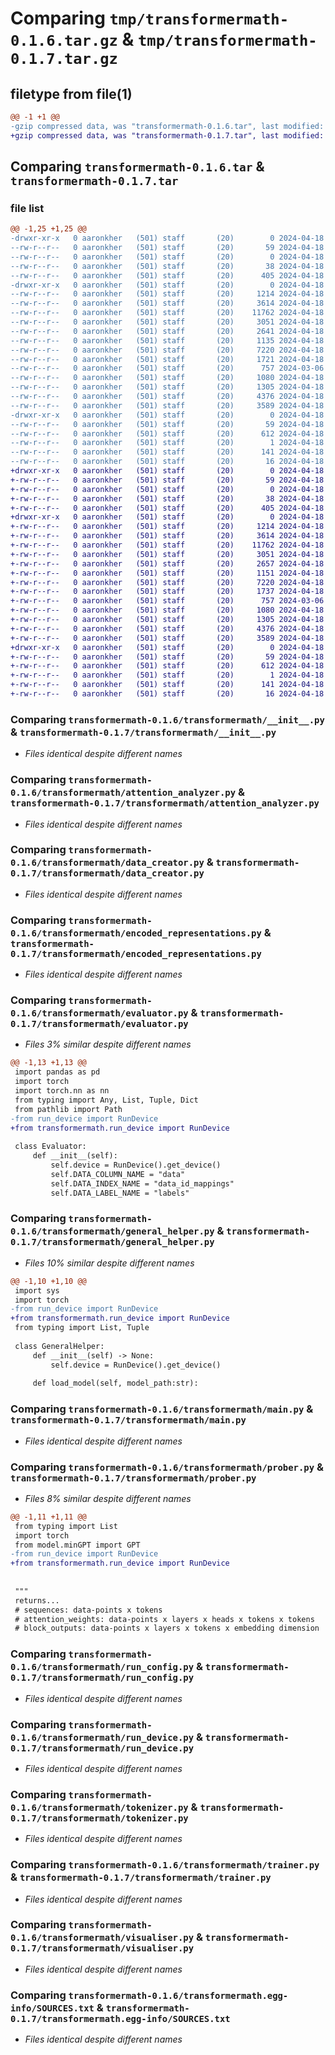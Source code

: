 # Comparing `tmp/transformermath-0.1.6.tar.gz` & `tmp/transformermath-0.1.7.tar.gz`

## filetype from file(1)

```diff
@@ -1 +1 @@
-gzip compressed data, was "transformermath-0.1.6.tar", last modified: Thu Apr 18 12:41:55 2024, max compression
+gzip compressed data, was "transformermath-0.1.7.tar", last modified: Thu Apr 18 12:44:22 2024, max compression
```

## Comparing `transformermath-0.1.6.tar` & `transformermath-0.1.7.tar`

### file list

```diff
@@ -1,25 +1,25 @@
-drwxr-xr-x   0 aaronkher   (501) staff       (20)        0 2024-04-18 12:41:55.050162 transformermath-0.1.6/
--rw-r--r--   0 aaronkher   (501) staff       (20)       59 2024-04-18 12:41:55.049947 transformermath-0.1.6/PKG-INFO
--rw-r--r--   0 aaronkher   (501) staff       (20)        0 2024-04-18 07:27:06.000000 transformermath-0.1.6/README.md
--rw-r--r--   0 aaronkher   (501) staff       (20)       38 2024-04-18 12:41:55.050328 transformermath-0.1.6/setup.cfg
--rw-r--r--   0 aaronkher   (501) staff       (20)      405 2024-04-18 12:40:18.000000 transformermath-0.1.6/setup.py
-drwxr-xr-x   0 aaronkher   (501) staff       (20)        0 2024-04-18 12:41:55.047659 transformermath-0.1.6/transformermath/
--rw-r--r--   0 aaronkher   (501) staff       (20)     1214 2024-04-18 12:22:33.000000 transformermath-0.1.6/transformermath/__init__.py
--rw-r--r--   0 aaronkher   (501) staff       (20)     3614 2024-04-18 04:30:10.000000 transformermath-0.1.6/transformermath/attention_analyzer.py
--rw-r--r--   0 aaronkher   (501) staff       (20)    11762 2024-04-18 12:34:23.000000 transformermath-0.1.6/transformermath/data_creator.py
--rw-r--r--   0 aaronkher   (501) staff       (20)     3051 2024-04-18 12:38:26.000000 transformermath-0.1.6/transformermath/encoded_representations.py
--rw-r--r--   0 aaronkher   (501) staff       (20)     2641 2024-04-18 07:29:13.000000 transformermath-0.1.6/transformermath/evaluator.py
--rw-r--r--   0 aaronkher   (501) staff       (20)     1135 2024-04-18 12:37:26.000000 transformermath-0.1.6/transformermath/general_helper.py
--rw-r--r--   0 aaronkher   (501) staff       (20)     7220 2024-04-18 12:31:59.000000 transformermath-0.1.6/transformermath/main.py
--rw-r--r--   0 aaronkher   (501) staff       (20)     1721 2024-04-18 11:40:36.000000 transformermath-0.1.6/transformermath/prober.py
--rw-r--r--   0 aaronkher   (501) staff       (20)      757 2024-03-06 06:47:30.000000 transformermath-0.1.6/transformermath/run_config.py
--rw-r--r--   0 aaronkher   (501) staff       (20)     1080 2024-04-18 10:52:53.000000 transformermath-0.1.6/transformermath/run_device.py
--rw-r--r--   0 aaronkher   (501) staff       (20)     1305 2024-04-18 04:52:17.000000 transformermath-0.1.6/transformermath/tokenizer.py
--rw-r--r--   0 aaronkher   (501) staff       (20)     4376 2024-04-18 12:34:47.000000 transformermath-0.1.6/transformermath/trainer.py
--rw-r--r--   0 aaronkher   (501) staff       (20)     3589 2024-04-18 12:34:51.000000 transformermath-0.1.6/transformermath/visualiser.py
-drwxr-xr-x   0 aaronkher   (501) staff       (20)        0 2024-04-18 12:41:55.049433 transformermath-0.1.6/transformermath.egg-info/
--rw-r--r--   0 aaronkher   (501) staff       (20)       59 2024-04-18 12:41:55.000000 transformermath-0.1.6/transformermath.egg-info/PKG-INFO
--rw-r--r--   0 aaronkher   (501) staff       (20)      612 2024-04-18 12:41:55.000000 transformermath-0.1.6/transformermath.egg-info/SOURCES.txt
--rw-r--r--   0 aaronkher   (501) staff       (20)        1 2024-04-18 12:41:55.000000 transformermath-0.1.6/transformermath.egg-info/dependency_links.txt
--rw-r--r--   0 aaronkher   (501) staff       (20)      141 2024-04-18 12:41:55.000000 transformermath-0.1.6/transformermath.egg-info/requires.txt
--rw-r--r--   0 aaronkher   (501) staff       (20)       16 2024-04-18 12:41:55.000000 transformermath-0.1.6/transformermath.egg-info/top_level.txt
+drwxr-xr-x   0 aaronkher   (501) staff       (20)        0 2024-04-18 12:44:22.969371 transformermath-0.1.7/
+-rw-r--r--   0 aaronkher   (501) staff       (20)       59 2024-04-18 12:44:22.969142 transformermath-0.1.7/PKG-INFO
+-rw-r--r--   0 aaronkher   (501) staff       (20)        0 2024-04-18 07:27:06.000000 transformermath-0.1.7/README.md
+-rw-r--r--   0 aaronkher   (501) staff       (20)       38 2024-04-18 12:44:22.969565 transformermath-0.1.7/setup.cfg
+-rw-r--r--   0 aaronkher   (501) staff       (20)      405 2024-04-18 12:44:19.000000 transformermath-0.1.7/setup.py
+drwxr-xr-x   0 aaronkher   (501) staff       (20)        0 2024-04-18 12:44:22.966597 transformermath-0.1.7/transformermath/
+-rw-r--r--   0 aaronkher   (501) staff       (20)     1214 2024-04-18 12:22:33.000000 transformermath-0.1.7/transformermath/__init__.py
+-rw-r--r--   0 aaronkher   (501) staff       (20)     3614 2024-04-18 04:30:10.000000 transformermath-0.1.7/transformermath/attention_analyzer.py
+-rw-r--r--   0 aaronkher   (501) staff       (20)    11762 2024-04-18 12:44:13.000000 transformermath-0.1.7/transformermath/data_creator.py
+-rw-r--r--   0 aaronkher   (501) staff       (20)     3051 2024-04-18 12:38:26.000000 transformermath-0.1.7/transformermath/encoded_representations.py
+-rw-r--r--   0 aaronkher   (501) staff       (20)     2657 2024-04-18 12:44:07.000000 transformermath-0.1.7/transformermath/evaluator.py
+-rw-r--r--   0 aaronkher   (501) staff       (20)     1151 2024-04-18 12:43:54.000000 transformermath-0.1.7/transformermath/general_helper.py
+-rw-r--r--   0 aaronkher   (501) staff       (20)     7220 2024-04-18 12:31:59.000000 transformermath-0.1.7/transformermath/main.py
+-rw-r--r--   0 aaronkher   (501) staff       (20)     1737 2024-04-18 12:43:47.000000 transformermath-0.1.7/transformermath/prober.py
+-rw-r--r--   0 aaronkher   (501) staff       (20)      757 2024-03-06 06:47:30.000000 transformermath-0.1.7/transformermath/run_config.py
+-rw-r--r--   0 aaronkher   (501) staff       (20)     1080 2024-04-18 10:52:53.000000 transformermath-0.1.7/transformermath/run_device.py
+-rw-r--r--   0 aaronkher   (501) staff       (20)     1305 2024-04-18 04:52:17.000000 transformermath-0.1.7/transformermath/tokenizer.py
+-rw-r--r--   0 aaronkher   (501) staff       (20)     4376 2024-04-18 12:34:47.000000 transformermath-0.1.7/transformermath/trainer.py
+-rw-r--r--   0 aaronkher   (501) staff       (20)     3589 2024-04-18 12:34:51.000000 transformermath-0.1.7/transformermath/visualiser.py
+drwxr-xr-x   0 aaronkher   (501) staff       (20)        0 2024-04-18 12:44:22.968647 transformermath-0.1.7/transformermath.egg-info/
+-rw-r--r--   0 aaronkher   (501) staff       (20)       59 2024-04-18 12:44:22.000000 transformermath-0.1.7/transformermath.egg-info/PKG-INFO
+-rw-r--r--   0 aaronkher   (501) staff       (20)      612 2024-04-18 12:44:22.000000 transformermath-0.1.7/transformermath.egg-info/SOURCES.txt
+-rw-r--r--   0 aaronkher   (501) staff       (20)        1 2024-04-18 12:44:22.000000 transformermath-0.1.7/transformermath.egg-info/dependency_links.txt
+-rw-r--r--   0 aaronkher   (501) staff       (20)      141 2024-04-18 12:44:22.000000 transformermath-0.1.7/transformermath.egg-info/requires.txt
+-rw-r--r--   0 aaronkher   (501) staff       (20)       16 2024-04-18 12:44:22.000000 transformermath-0.1.7/transformermath.egg-info/top_level.txt
```

### Comparing `transformermath-0.1.6/transformermath/__init__.py` & `transformermath-0.1.7/transformermath/__init__.py`

 * *Files identical despite different names*

### Comparing `transformermath-0.1.6/transformermath/attention_analyzer.py` & `transformermath-0.1.7/transformermath/attention_analyzer.py`

 * *Files identical despite different names*

### Comparing `transformermath-0.1.6/transformermath/data_creator.py` & `transformermath-0.1.7/transformermath/data_creator.py`

 * *Files identical despite different names*

### Comparing `transformermath-0.1.6/transformermath/encoded_representations.py` & `transformermath-0.1.7/transformermath/encoded_representations.py`

 * *Files identical despite different names*

### Comparing `transformermath-0.1.6/transformermath/evaluator.py` & `transformermath-0.1.7/transformermath/evaluator.py`

 * *Files 3% similar despite different names*

```diff
@@ -1,13 +1,13 @@
 import pandas as pd
 import torch
 import torch.nn as nn
 from typing import Any, List, Tuple, Dict
 from pathlib import Path
-from run_device import RunDevice
+from transformermath.run_device import RunDevice
 
 class Evaluator:
     def __init__(self):
         self.device = RunDevice().get_device()
         self.DATA_COLUMN_NAME = "data"
         self.DATA_INDEX_NAME = "data_id_mappings"
         self.DATA_LABEL_NAME = "labels"
```

### Comparing `transformermath-0.1.6/transformermath/general_helper.py` & `transformermath-0.1.7/transformermath/general_helper.py`

 * *Files 10% similar despite different names*

```diff
@@ -1,10 +1,10 @@
 import sys
 import torch
-from run_device import RunDevice
+from transformermath.run_device import RunDevice
 from typing import List, Tuple
 
 class GeneralHelper:
     def __init__(self) -> None:
         self.device = RunDevice().get_device()
 
     def load_model(self, model_path:str):
```

### Comparing `transformermath-0.1.6/transformermath/main.py` & `transformermath-0.1.7/transformermath/main.py`

 * *Files identical despite different names*

### Comparing `transformermath-0.1.6/transformermath/prober.py` & `transformermath-0.1.7/transformermath/prober.py`

 * *Files 8% similar despite different names*

```diff
@@ -1,11 +1,11 @@
 from typing import List
 import torch
 from model.minGPT import GPT
-from run_device import RunDevice
+from transformermath.run_device import RunDevice
 
 
 """
 returns...
 # sequences: data-points x tokens 
 # attention_weights: data-points x layers x heads x tokens x tokens
 # block_outputs: data-points x layers x tokens x embedding dimension
```

### Comparing `transformermath-0.1.6/transformermath/run_config.py` & `transformermath-0.1.7/transformermath/run_config.py`

 * *Files identical despite different names*

### Comparing `transformermath-0.1.6/transformermath/run_device.py` & `transformermath-0.1.7/transformermath/run_device.py`

 * *Files identical despite different names*

### Comparing `transformermath-0.1.6/transformermath/tokenizer.py` & `transformermath-0.1.7/transformermath/tokenizer.py`

 * *Files identical despite different names*

### Comparing `transformermath-0.1.6/transformermath/trainer.py` & `transformermath-0.1.7/transformermath/trainer.py`

 * *Files identical despite different names*

### Comparing `transformermath-0.1.6/transformermath/visualiser.py` & `transformermath-0.1.7/transformermath/visualiser.py`

 * *Files identical despite different names*

### Comparing `transformermath-0.1.6/transformermath.egg-info/SOURCES.txt` & `transformermath-0.1.7/transformermath.egg-info/SOURCES.txt`

 * *Files identical despite different names*

